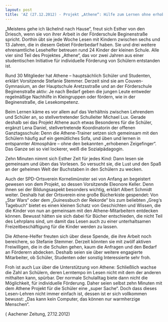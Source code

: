 ```yaml
---
layout: post
title: 'AZ (27.12.2012) - Projekt „Athene“: Hilfe zum Lernen ohne erhobenen Zeigefinger'
---
```


„Meistens gehe ich lächelnd nach Hause“, freut sich Esther von den Driesch, wenn sie von ihrer Arbeit in der Förderschule Beginenstraße spricht. Dorthin übt sie jede Woche Lesen mit Kindern zwischen sechs und 13 Jahren, die in diesem Gebiet Förderbedarf haben. Sie und drei weitere ehrenamtliche Lesehelfer betreuen rund 24 Kinder der kleinen Schule. Alle vier sind Teil des Projektes „Athene“, das vor zwei Jahren aus einer studentischen Initiative für individuelle Förderung von Schülern entstanden ist.

Rund 30 Mitglieder hat Athene – hauptsächlich Schüler und Studenten, erklärt Vorsitzende Stefanie Stemmer. Derzeit sind sie am Couven-Gymnasium, an der Hauptschule Aretzsstraße und an der Förderschule Beginenstraße aktiv: Je nach Bedarf geben die jungen Leute entweder regelmäßige Nachhilfe in Kleingruppen oder fördern, wie in der Beginenstraße, die Lesekompetenz.

Beim Lernen käme es vor allem auf das Verhältnis zwischen Lehrendem und Schüler an, so stellvertretender Schulleiter Michael Lux. Gerade deshalb sei das Projekt Athene auch etwas Besonderes für die Schüler, ergänzt Lena Daniel, stellvertretende Koordinatorin der offenen Ganztagsschule: Denn die Athene-Trainer setzen sich gemeinsam mit den Schülern häufig auf ein gemütliches Sofa, und üben und lernen in entspannter Atmosphäre – ohne den bekannten „erhobenen Zeigefinger“. Das Ganze sei so viel lockerer, weiß die Sozialpädagogin.

Zehn Minuten nimmt sich Esther Zeit für jedes Kind: Dann lesen sie gemeinsam und üben das Vorlesen. So versucht sie, die Lust und den Spaß an der geheimen Welt der Buchstaben in den Schülern zu wecken.

Auch der SPD-Ortsverein Kornelimünster sei von Anfang an begeistert gewesen von dem Projekt, so dessen Vorsitzende Eleonore Keller. Denn ihnen sei der Bildungsaspekt besonders wichtig, erklärt Albert Schmidt weiter. Deshalb hat der Ortsverein eine große Bücherkiste gespendet: Von „Star Wars“ oder dem „Guinessbuch der Rekorde“ bis zum beliebten „Greg‘s Tagebuch“ bietet es einen kleinen Schatz von Geschichten und Wissen, die die Kinder von nun an gemeinsam mit den Athene-Mitarbeitern entdecken können. Bewusst hätten sie sich dabei für Bücher entschieden, die nicht Teil des Lehrplans sind, um damit das Lesen auch zu einer unterhaltsamen Freizeitbeschäftigung für die Kinder werden zu lassen.

Die Athene-Helfer freuten sich über diese Spende, die ihre Arbeit noch bereichere, so Stefanie Stemmer. Derzeit könnten sie mit zwölf aktiven Freiwilligen, die in die Schulen gehen, kaum die Anfragen und den Bedarf an Förderern abdecken. Deshalb seien sie über weitere engagierte Mitarbeiter, ob Schüler, Studenten oder sonstig Interessierte sehr froh.

Froh ist auch Lux über die Unterstützung von Athene: Schließlich wachse die Zahl an Schülern, deren Lerntempo im Lesen nicht mit dem der anderen mithalten kann, spürbar. Der normale Schulalltag biete dann nicht die Möglichkeit, für individuelle Förderung. Daher seien selbst zehn Minuten mit dem Athene Projekt für die Schüler eine „super Sache“. Doch dass dieses Lesen-Lehren nicht immer einfach ist, dessen ist er sich vollkommen bewusst: „Das kann kein Computer, das können nur warmherzige Menschen“.

( Aachener Zeitung, 27.12.2012)
